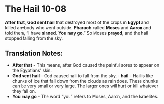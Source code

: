 The Hail 10-08
================


**After that**, **God sent hail** that destroyed most of the crops
in **Egypt** and killed anybody who went outside.  **Pharaoh** called
**Moses** and **Aaron** and told them, “I have **sinned**. **You may
go**.” So Moses **prayed**, and the hail stopped falling from the sky.

Translation Notes:
------------------

-   **After that** - This means, after God caused the painful sores to
    appear on the Egyptians' skin.
-   **God sent hail** - God caused hail to fall from the sky.  -
**hail** - Hail is like chunks of ice that fall down from the clouds
    as rain does. These chunks can be very small or very large. The
    larger ones will hurt or kill whatever they fall on.
-   **You may go** - The word “you” refers to Moses, Aaron, and the
    Israelites.

